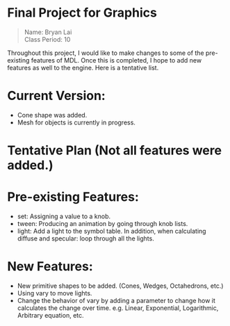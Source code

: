 # Final Project for Graphics
>Name: Bryan Lai <br />
Class Period: 10

Throughout this project, I would like to make changes to some of the pre-existing features of MDL. Once this is completed, I hope to add new features as well to the engine. Here is a tentative list.

# Current Version:
* Cone shape was added.
* Mesh for objects is currently in progress.


# Tentative Plan (Not all features were added.)

# Pre-existing Features:
* set: Assigning a value to a knob.
* tween: Producing an animation by going through knob lists.
* light: Add a light to the symbol table. In addition, when calculating diffuse and specular: loop through all the lights.

# New Features:
* New primitive shapes to be added. (Cones, Wedges, Octahedrons, etc.)
* Using vary to move lights.
* Change the behavior of vary by adding a parameter to change how it calculates the change over time. e.g. Linear, Exponential, Logarithmic, Arbitrary equation, etc.
